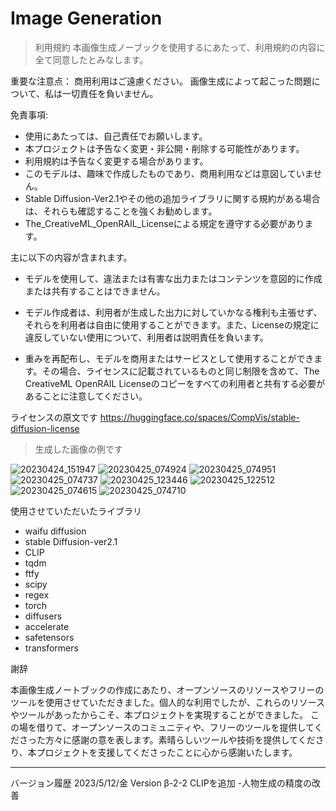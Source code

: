 # Image Generation

>利用規約
本画像生成ノーブックを使用するにあたって、利用規約の内容に全て同意したとみなします。

重要な注意点： 商用利用はご遠慮ください。 画像生成によって起こった問題について、私は一切責任を負いません。

免責事項:

* 使用にあたっては、自己責任でお願いします。
* 本プロジェクトは予告なく変更・非公開・削除する可能性があります。
* 利用規約は予告なく変更する場合があります。
* このモデルは、趣味で作成したものであり、商用利用などは意図していません。
* Stable Diffusion-Ver2.1やその他の追加ライブラリに関する規約がある場合は、それらも確認することを強くお勧めします。
* The_CreativeML_OpenRAIL_Licenseによる規定を遵守する必要があります。

主に以下の内容が含まれます。

* モデルを使用して、違法または有害な出力またはコンテンツを意図的に作成または共有することはできません。

* モデル作成者は、利用者が生成した出力に対していかなる権利も主張せず、それらを利用者は自由に使用することができます。また、Licenseの規定に違反していない使用について、利用者は説明責任を負います。

* 重みを再配布し、モデルを商用またはサービスとして使用することができます。その場合、ライセンスに記載されているものと同じ制限を含めて、The CreativeML OpenRAIL Licenseのコピーをすべての利用者と共有する必要があることに注意してください。

ライセンスの原文です
https://huggingface.co/spaces/CompVis/stable-diffusion-license


>生成した画像の例です


![20230424_151947](https://github.com/suzukimain/image/assets/131413573/c9e45d4a-3e65-4d00-9958-15f5713884a0)
![20230425_074924](https://github.com/suzukimain/image/assets/131413573/4cf3410a-99c5-4247-87eb-dd19535eb4e2)
![20230425_074951](https://github.com/suzukimain/image/assets/131413573/a7248abc-3d19-45f0-b05a-1e9c665cc6a8)
![20230425_074737](https://github.com/suzukimain/image/assets/131413573/9a3e2172-eed8-43f5-85d3-babbbbe01a90)
![20230425_123446](https://github.com/suzukimain/image/assets/131413573/8df5793a-0eea-4179-8d54-946fb69d5a85)
![20230425_122512](https://github.com/suzukimain/image/assets/131413573/ff577a7d-45e7-4844-aa98-4621a880278d)
![20230425_074615](https://github.com/suzukimain/image/assets/131413573/4d97361b-268f-44b3-808e-0c036360d48f)
![20230425_074710](https://github.com/suzukimain/image/assets/131413573/d5d67630-e67d-4bff-ab4c-6771e0f01079)



使用させていただいたライブラリ
* waifu diffusion
* stable Diffusion-ver2.1
* CLIP
* tqdm
* ftfy
* scipy
* regex
* torch
* diffusers
* accelerate
* safetensors
* transformers

謝辞

本画像生成ノートブックの作成にあたり、オープンソースのリソースやフリーのツールを使用させていただきました。個人的な利用でしたが、これらのリソースやツールがあったからこそ、本プロジェクトを実現することができました。 この場を借りて、オープンソースのコミュニティや、フリーのツールを提供してくださった方々に感謝の意を表します。素晴らしいツールや技術を提供してくださり、本プロジェクトを支援してくださったことに心から感謝いたします。



-----
バージョン履歴
2023/5/12/金 Version β-2-2  CLIPを追加 -人物生成の精度の改善
